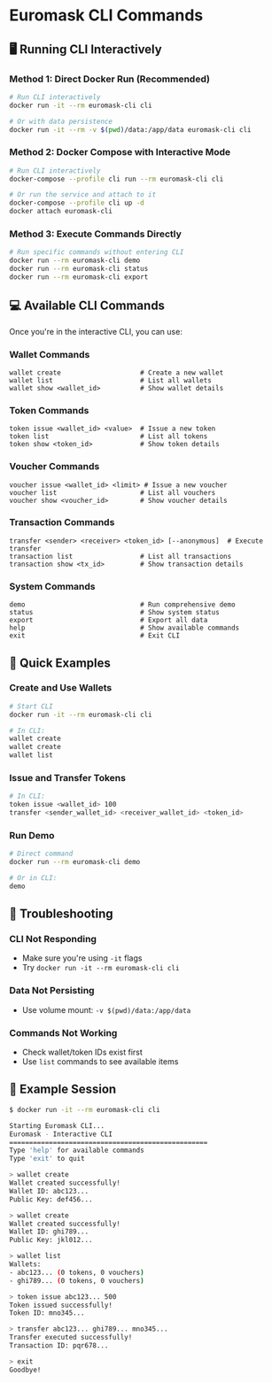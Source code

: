 # Euromask CLI Commands

## 🖥️ **Running CLI Interactively**

### **Method 1: Direct Docker Run (Recommended)**
```bash
# Run CLI interactively
docker run -it --rm euromask-cli cli

# Or with data persistence
docker run -it --rm -v $(pwd)/data:/app/data euromask-cli cli
```

### **Method 2: Docker Compose with Interactive Mode**
```bash
# Run CLI interactively
docker-compose --profile cli run --rm euromask-cli cli

# Or run the service and attach to it
docker-compose --profile cli up -d
docker attach euromask-cli
```

### **Method 3: Execute Commands Directly**
```bash
# Run specific commands without entering CLI
docker run --rm euromask-cli demo
docker run --rm euromask-cli status
docker run --rm euromask-cli export
```

## 💻 **Available CLI Commands**

Once you're in the interactive CLI, you can use:

### **Wallet Commands**
```
wallet create                    # Create a new wallet
wallet list                      # List all wallets
wallet show <wallet_id>          # Show wallet details
```

### **Token Commands**
```
token issue <wallet_id> <value>  # Issue a new token
token list                       # List all tokens
token show <token_id>            # Show token details
```

### **Voucher Commands**
```
voucher issue <wallet_id> <limit> # Issue a new voucher
voucher list                     # List all vouchers
voucher show <voucher_id>        # Show voucher details
```

### **Transaction Commands**
```
transfer <sender> <receiver> <token_id> [--anonymous]  # Execute transfer
transaction list                 # List all transactions
transaction show <tx_id>         # Show transaction details
```

### **System Commands**
```
demo                             # Run comprehensive demo
status                           # Show system status
export                           # Export all data
help                             # Show available commands
exit                             # Exit CLI
```

## 🎯 **Quick Examples**

### **Create and Use Wallets**
```bash
# Start CLI
docker run -it --rm euromask-cli cli

# In CLI:
wallet create
wallet create
wallet list
```

### **Issue and Transfer Tokens**
```bash
# In CLI:
token issue <wallet_id> 100
transfer <sender_wallet_id> <receiver_wallet_id> <token_id>
```

### **Run Demo**
```bash
# Direct command
docker run --rm euromask-cli demo

# Or in CLI:
demo
```

## 🔧 **Troubleshooting**

### **CLI Not Responding**
- Make sure you're using `-it` flags
- Try `docker run -it --rm euromask-cli cli`

### **Data Not Persisting**
- Use volume mount: `-v $(pwd)/data:/app/data`

### **Commands Not Working**
- Check wallet/token IDs exist first
- Use `list` commands to see available items

## 📝 **Example Session**

```bash
$ docker run -it --rm euromask-cli cli

Starting Euromask CLI...
Euromask - Interactive CLI
==================================================
Type 'help' for available commands
Type 'exit' to quit

> wallet create
Wallet created successfully!
Wallet ID: abc123...
Public Key: def456...

> wallet create
Wallet created successfully!
Wallet ID: ghi789...
Public Key: jkl012...

> wallet list
Wallets:
- abc123... (0 tokens, 0 vouchers)
- ghi789... (0 tokens, 0 vouchers)

> token issue abc123... 500
Token issued successfully!
Token ID: mno345...

> transfer abc123... ghi789... mno345...
Transfer executed successfully!
Transaction ID: pqr678...

> exit
Goodbye!
``` 